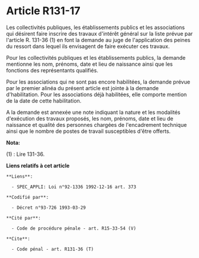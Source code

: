 # Article R131-17

Les collectivités publiques, les établissements publics et les associations qui désirent faire inscrire des travaux d'intérêt
général sur la liste prévue par l'article R. 131-36 (1) en font la demande au juge de l'application des peines du ressort
dans lequel ils envisagent de faire exécuter ces travaux.

Pour les collectivités publiques et les établissements publics, la demande mentionne les nom, prénoms, date et lieu de
naissance ainsi que les fonctions des représentants qualifiés.

Pour les associations qui ne sont pas encore habilitées, la demande prévue par le premier alinéa du présent article est
jointe à la demande d'habilitation. Pour les associations déjà habilitées, elle comporte mention de la date de cette
habilitation.

A la demande est annexée une note indiquant la nature et les modalités d'exécution des travaux proposés, les nom, prénoms,
date et lieu de naissance et qualité des personnes chargées de l'encadrement technique ainsi que le nombre de postes de
travail susceptibles d'être offerts.

**Nota:**

(1) : Lire 131-36.

**Liens relatifs à cet article**

	**Liens**:

	  - SPEC_APPLI: Loi n°92-1336 1992-12-16 art. 373

	**Codifié par**:

	  - Décret n°93-726 1993-03-29

	**Cité par**:

	  - Code de procédure pénale - art. R15-33-54 (V)

	**Cite**:

	  - Code pénal - art. R131-36 (T)
